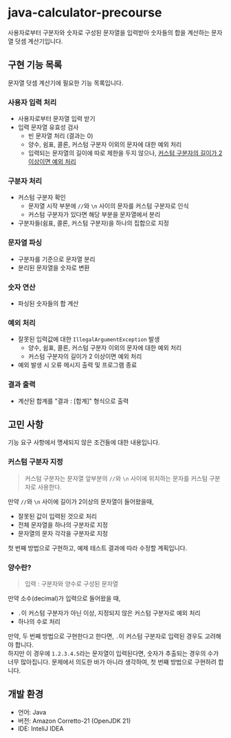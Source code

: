 # java-calculator-precourse

사용자로부터 구분자와 숫자로 구성된 문자열을 입력받아 숫자들의 합을 계산하는 문자열 덧셈 계산기입니다.

## 구현 기능 목록

문자열 덧셈 계산기에 필요한 기능 목록입니다.

### 사용자 입력 처리

- 사용자로부터 문자열 입력 받기
- 입력 문자열 유효성 검사
  - 빈 문자열 처리 (결과는 0)
  - 양수, 쉼표, 콜론, 커스텀 구분자 이외의 문자에 대한 예외 처리
  - 입력되는 문자열의 길이에 따로 제한을 두지 않으나, [커스텀 구분자의 길이가 2 이상이면 예외 처리](#커스텀-구분자-지정)


### 구분자 처리

- 커스텀 구분자 확인
  - 문자열 시작 부분에 `//`와 `\n` 사이의 문자를 커스텀 구분자로 인식
  - 커스텀 구분자가 있다면 해당 부분을 문자열에서 분리
- 구분자들(쉼표, 콜론, 커스텀 구분자)을 하나의 집합으로 지정

### 문자열 파싱

- 구분자를 기준으로 문자열 분리
- 분리된 문자열을 숫자로 변환

### 숫자 연산

- 파싱된 숫자들의 합 계산

### 예외 처리

- 잘못된 입력값에 대한 `IllegalArgumentException` 발생
  - 양수, 쉼표, 콜론, 커스텀 구분자 이외의 문자에 대한 예외 처리
  - 커스텀 구분자의 길이가 2 이상이면 예외 처리
- 예외 발생 시 오류 메시지 출력 및 프로그램 종료

### 결과 출력

- 계산된 합계를 "결과 : [합계]" 형식으로 출력


## 고민 사항
기능 요구 사항에서 명세되지 않은 조건들에 대한 내용입니다.

### 커스텀 구분자 지정

> 커스텀 구분자는 문자열 앞부분의 `//`와 `\n` 사이에 위치하는 문자를 커스텀 구분자로 사용한다.

만약 `//`와 `\n` 사이에 길이가 2이상의 문자열이 들어왔을때,
- 잘못된 값이 입력된 것으로 처리
- 전체 문자열을 하나의 구분자로 지정
- 문자열의 문자 각각을 구분자로 지정

첫 번째 방법으로 구현하고, 예제 테스트 결과에 따라 수정할 계획입니다.

### 양수란?

> 입력 : 구분자와 양수로 구성된 문자열

만약 소수(decimal)가 입력으로 들어왔을 때,
- `.`이 커스텀 구분자가 아닌 이상, 지정되지 않은 커스텀 구분자로 예외 처리
- 하나의 수로 처리

만약, 두 번째 방법으로 구현한다고 한다면, `.`이 커스텀 구분자로 입력된 경우도 고려해야 합니다.  
하지만 이 경우에 `1.2.3.4.5`라는 문자열이 입력된다면, 숫자가 추출되는 경우의 수가 너무 많아집니다.
문제에서 의도한 바가 아니라 생각하여, 첫 번쨰 방법으로 구현하려 합니다.

## 개발 환경

- 언어: Java
- 버전: Amazon Corretto-21 (OpenJDK 21)
- IDE: InteliJ IDEA